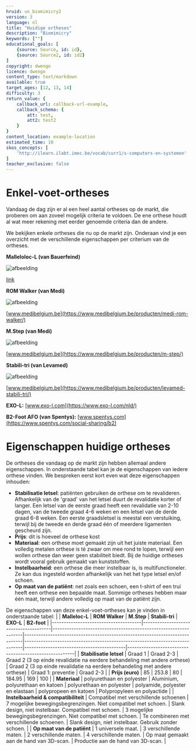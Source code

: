 ```yaml
---
hruid: un_biomimicry2
version: 3
language: nl
title: "Huidige ortheses"
description: "Biomimicry"
keywords: [""]
educational_goals: [
    {source: Source, id: id}, 
    {source: Source2, id: id2}
]
copyright: dwengo
licence: dwengo
content_type: text/markdown
available: true
target_ages: [12, 13, 14]
difficulty: 3
return_value: {
    callback_url: callback-url-example,
    callback_schema: {
        att: test,
        att2: test2
    }
}
content_location: example-location
estimated_time: 10
skos_concepts: [
    'http://ilearn.ilabt.imec.be/vocab/curr1/s-computers-en-systemen'
]
teacher_exclusive: false
---
```


# Enkel-voet-ortheses
Vandaag de dag zijn er al een heel aantal ortheses op de markt, die proberen om aan zoveel mogelijk criteria te voldoen. De ene orthese houdt al wat meer rekening met eerder genoemde criteria dan de andere. 

We bekijken enkele ortheses die nu op de markt zijn. Onderaan vind je een overzicht met de verschillende eigenschappen per criterium van de ortheses.

**Malleloloc-L (van Bauerfeind)**

![](embed/malleloc2.jpg "afbeelding")

[link](https://www.bauerfeind.nl/nl_nl/producten/braces/enkelbrace/details/product/malleoloc-l)

**ROM Walker (van Medi)**

![](embed/romwalker.jpeg "afbeelding")

[www.medibelgium.be](https://www.medibelgium.be/producten/medi-rom-walker/)

**M.Step (van Medi)**

![](embed/mstep.jpeg "afbeelding")

[www.medibelgium.be](https://www.medibelgium.be/producten/m-step/)

**Stabili-tri (van Levamed)**

![](embed/stabilitri.jpeg "afbeelding")

[www.medibelgium.be](https://www.medibelgium.be/producten/levamed-stabili-tri/)

**EXO-L:**
[www.exo-l.com](https://www.exo-l.com/nld/)

**B2-Foot AFO (van Spentys):**
[www.spentys.com](https://www.spentys.com/social-sharing/b2)



# Eigenschappen huidige ortheses
De ortheses die vandaag op de markt zijn hebben allemaal andere eigenschappen. In onderstaande tabel kan je de eigenschappen van iedere orthese vinden. We bespreken eerst kort even wat deze eigenschappen inhouden:
* **Stabilisatie letsel**: patiënten gebruiken de orthese om te revalideren. Afhankelijk van de 'graad' van het letsel duurt de revalidatie korter of langer. Een letsel van de eerste graad heeft een revalidatie van 2-10 dagen, van de tweede graad 4-6 weken en een letsel van de derde graad 6-8 weken. Een eerste graadsletsel is meestal een verstuiking, terwijl bij de tweede en derde graad één of meerdere ligamenten gescheurd zijn.
* **Prijs**: dit is hoeveel de orthese kost
* **Materiaal**: een orthese moet gemaakt zijn uit het juiste materiaal. Een volledig metalen orthese is té zwaar om mee rond te lopen, terwijl een wollen orthese dan weer geen stabiliteit biedt. Bij de huidige ortheses wordt vooral gebruik gemaakt van kunststoffen.
* **Instelbaarheid**: een orthese die meer instelbaar is, is multifunctioneler. Ze kan dus ingesteld worden afhankelijk van het het type letsel en/of schoen.
* **Op maat van de patiënt**: net zoals een schoen, een t-shirt of een trui heeft een orthese een bepaalde maat. Sommige ortheses hebben maar één maat, terwijl andere volledig op maat van de patiënt zijn. 


De eigenschappen van deze enkel-voet-ortheses kan je vinden in onderstaande tabel: 
|                                      | **Malleloc-L**                        | **ROM Walker**                                                  | **M.Step**                                                                  | **Stabili-tri**                                                             | **EXO-L**                                 | **B2-foot**                                           |
|--------------------------------------|---------------------------------------|-----------------------------------------------------------------|-----------------------------------------------------------------------------|-----------------------------------------------------------------------------|-------------------------------------------|-------------------------------------------------------|
| **Stabilisatie letsel**              | Graad 1                               | Graad 2-3                                                       | Graad 2 (3 op einde revalidatie na  eerdere behandeling met andere orthese) | Graad 2 (3 op einde revalidatie na  eerdere behandeling met andere orthese) | Graad 1: preventie                        | Graad 2-3                                             |
| **Prijs (euro)**                     | 85                                    | 253.8                                                           | 80                                                                          | 184.95                                                                      | 169                                       | 100                                                   |
| **Materiaal**                        | polyurethaan en polyester                       | Aluminium, polyurethaan en katoen                                         | polyurethaan en polyester                                                             | polyamide, polyester en elastaan                                                   | polypropeen en katoen                              | Polypropyleen en polyactide                                  |
| **Instelbaarheid & compatibiliteit** | Compatibel met verschillende schoenen | 7 mogelijke bewegingsbegrenzingen.  Niet compatibel met schoen. | Slank design, niet instelbaar. Compatibel met schoen.                       | 3 mogelijke bewegingsbegrenzingen.  Niet compatibel met schoen.             | Te combineren met verschillende schoenen. | Slank design, niet instelbaar. Gebruik zonder schoen. |
| **Op maat van de patiënt**           | 1 universele maat.                    | 3 verschillende maten.                                          | 2 verschillende maten.                                                      | 4 verschillende maten.                                                      | Op maat gemaakt aan de hand van 3D-scan.  | Productie aan de hand van 3D-scan.                    |
